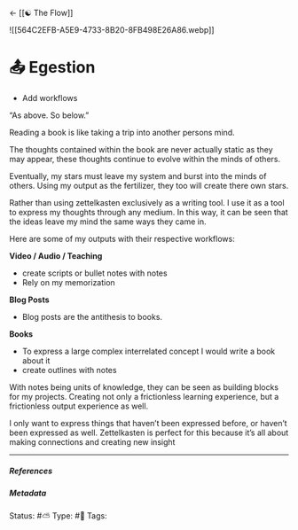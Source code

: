 <- [[☯️ The Flow]]

![[564C2EFB-A5E9-4733-8B20-8FB498E26A86.webp]]

# 📤 Egestion

- Add workflows

“As above. So below.”

Reading a book is like taking a trip into another persons mind.

The thoughts contained within the book are never actually static as they may appear, these thoughts continue to evolve within the minds of others.

Eventually, my stars must leave my system and burst into the minds of others. Using my output as the fertilizer, they too will create there own stars.

Rather than using zettelkasten exclusively as a writing tool. I use it as a tool to express my thoughts through any medium. In this way, it can be seen that the ideas leave my mind the same ways they came in. 

Here are some of my outputs with their respective workflows:

**Video / Audio / Teaching**

- create scripts or bullet notes with notes
- Rely on my memorization

**Blog Posts**

- Blog posts are the antithesis to books. 

**Books**
- To express a large complex interrelated concept I would write a book about it
- create outlines with notes

With notes being units of knowledge, they can be seen as building blocks for my projects. Creating not only a frictionless learning experience, but a frictionless output experience as well.

I only want to express things that haven’t been expressed before, or haven’t been expressed as well. Zettelkasten is perfect for this because it’s all about making connections and creating new insight

___

##### References


##### Metadata
Status: #⛅️ 
Type: #🔵 
Tags: